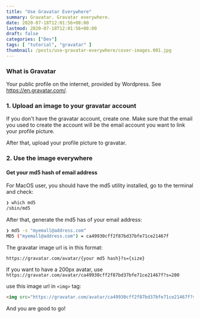 ```yaml
---
title: "Use Gravatar Everywhere"
summary: Gravatar. Gravatar everywhere.
date: 2020-07-18T12:01:56+08:00
lastmod: 2020-07-18T12:01:56+08:00
draft: false
categories: ["Dev"]
tags: [ "tutorial", "gravatar" ]
thumbnail: /posts/use-gravatar-everywhere/cover-images.001.jpg
---
```


### What is Gravatar

Your public profile on the internet, provided by Wordpress. See https://en.gravatar.com/.

### 1. Upload an image to your gravatar account

If you don't have the gravatar account, create one. Make sure that the email you used to create the account will be the email account you want to link your profile picture.

After that, upload your profile picture to gravatar.

### 2. Use the image everywhere

#### Get your md5 hash of email address

For MacOS user, you should have the md5 utility installed, go to the terminal and check:

```bash
❯ which md5
/sbin/md5
```

After that, generate the md5 has of your email address:

```bash
❯ md5 -s "myemall@address.com"
MD5 ("myemall@address.com") = ca49930cff2f87bd37bfe71ce21467f
```

The gravatar image url is in this format: 


```
https://gravatar.com/avatar/{your md5 hash}?s={size}
```

If you want to have a 200px avatar, use `https://gravatar.com/avatar/ca49930cff2f87bd37bfe71ce21467f?s=200`

use this image url in `<img>` tag:

```html
<img src="https://gravatar.com/avatar/ca49930cff2f87bd37bfe71ce21467f?s=200" />
```

And you are good to go!

